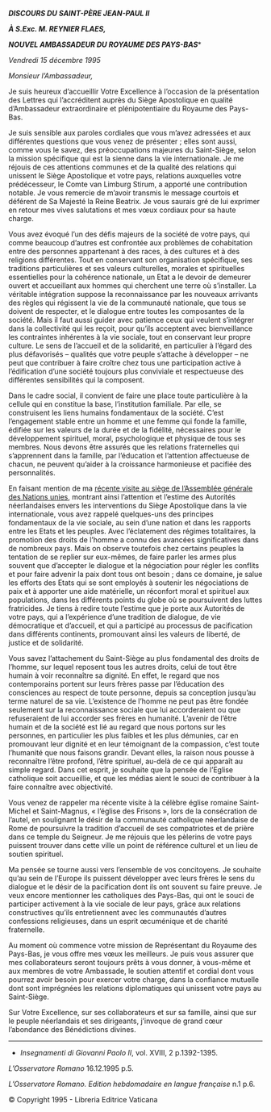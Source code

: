***DISCOURS DU SAINT-PÈRE JEAN-PAUL II***

***À S.Exc. M. REYNIER FLAES,***

***NOUVEL AMBASSADEUR DU ROYAUME DES PAYS-BAS****

*Vendredi 15 décembre 1995*

*Monsieur l’Ambassadeur,*

Je suis heureux d’accueillir Votre Excellence à l’occasion de la présentation des Lettres qui l’accréditent auprès du Siège Apostolique en qualité d’Ambassadeur extraordinaire et plénipotentiaire du Royaume des Pays-Bas.

Je suis sensible aux paroles cordiales que vous m’avez adressées et aux différentes questions que vous venez de présenter ; elles sont aussi, comme vous le savez, des préoccupations majeures du Saint-Siège, selon la mission spécifique qui est la sienne dans la vie internationale. Je me réjouis de ces attentions communes et de la qualité des relations qui unissent le Siège Apostolique et votre pays, relations auxquelles votre prédécesseur, le Comte van Limburg Stirum, a apporté une contribution notable. Je vous remercie de m’avoir transmis le message courtois et déférent de Sa Majesté la Reine Beatrix. Je vous saurais gré de lui exprimer en retour mes vives salutations et mes vœux cordiaux pour sa haute charge.

Vous avez évoqué l’un des défis majeurs de la société de votre pays, qui comme beaucoup d’autres est confrontée aux problèmes de cohabitation entre des personnes appartenant à des races, à des cultures et à des religions différentes. Tout en conservant son organisation spécifique, ses traditions particulières et ses valeurs culturelles, morales et spirituelles essentielles pour la cohérence nationale, un Etat a le devoir de demeurer ouvert et accueillant aux hommes qui cherchent une terre où s’installer. La véritable intégration suppose la reconnaissance par les nouveaux arrivants des règles qui régissent la vie de la communauté nationale, que tous se doivent de respecter, et le dialogue entre toutes les composantes de la société. Mais il faut aussi guider avec patience ceux qui veulent s’intégrer dans la collectivité qui les reçoit, pour qu’ils acceptent avec bienveillance les contraintes inhérentes à la vie sociale, tout en conservant leur propre culture. Le sens de l’accueil et de la solidarité, en particulier à l’égard des plus défavorisés – qualités que votre peuple s’attache à développer – ne peut que contribuer à faire croître chez tous une participation active à l’édification d’une société toujours plus conviviale et respectueuse des différentes sensibilités qui la composent.

Dans le cadre social, il convient de faire une place toute particulière à la cellule qui en constitue la base, l’institution familiale. Par elle, se construisent les liens humains fondamentaux de la société. C’est l’engagement stable entre un homme et une femme qui fonde la famille, édifiée sur les valeurs de la durée et de la fidélité, nécessaires pour le développement spirituel, moral, psychologique et physique de tous ses membres. Nous devons être assurés que les relations fraternelles qui s’apprennent dans la famille, par l’éducation et l’attention affectueuse de chacun, ne peuvent qu’aider à la croissance harmonieuse et pacifiée des personnalités.

En faisant mention de ma [récente visite au siège de l’Assemblée générale des Nations unies](http://www.vatican.va/holy_father/john_paul_ii/travels/sub_index1995/trav_usa_fr.htm), montrant ainsi l’attention et l’estime des Autorités néerlandaises envers les interventions du Siège Apostolique dans la vie internationale, vous avez rappelé quelques-uns des principes fondamentaux de la vie sociale, au sein d’une nation et dans les rapports entre les Etats et les peuples. Avec l’éclatement des régimes totalitaires, la promotion des droits de l’homme a connu des avancées significatives dans de nombreux pays. Mais on observe toutefois chez certains peuples la tentation de se replier sur eux-mêmes, de faire parler les armes plus souvent que d’accepter le dialogue et la négociation pour régler les conflits et pour faire advenir la paix dont tous ont besoin ; dans ce domaine, je salue les efforts des Etats qui se sont employés à soutenir les négociations de paix et à apporter une aide matérielle, un réconfort moral et spirituel aux populations, dans les différents points du globe où se poursuivent des luttes fratricides. Je tiens à redire toute l’estime que je porte aux Autorités de votre pays, qui a l’expérience d’une tradition de dialogue, de vie démocratique et d’accueil, et qui a participé au processus de pacification dans différents continents, promouvant ainsi les valeurs de liberté, de justice et de solidarité.

Vous savez l’attachement du Saint-Siège au plus fondamental des droits de l’homme, sur lequel reposent tous les autres droits, celui de tout être humain à voir reconnaître sa dignité. En effet, le regard que nos contemporains portent sur leurs frères passe par l’éducation des consciences au respect de toute personne, depuis sa conception jusqu’au terme naturel de sa vie. L’existence de l’homme ne peut pas être fondée seulement sur la reconnaissance sociale que lui accorderaient ou que refuseraient de lui accorder ses frères en humanité. L’avenir de l’être humain et de la société est lié au regard que nous portons sur les personnes, en particulier les plus faibles et les plus démunies, car en promouvant leur dignité et en leur témoignant de la compassion, c’est toute l’humanité que nous faisons grandir. Devant elles, la raison nous pousse à reconnaître l’être profond, l’être spirituel, au-delà de ce qui apparaît au simple regard. Dans cet esprit, je souhaite que la pensée de l’Eglise catholique soit accueillie, et que les médias aient le souci de contribuer à la faire connaître avec objectivité.

Vous venez de rappeler ma récente visite à la célèbre église romaine Saint-Michel et Saint-Magnus, « l’église des Frisons », lors de la consécration de l’autel, en soulignant le désir de la communauté catholique néerlandaise de Rome de poursuivre la tradition d’accueil de ses compatriotes et de prière dans ce temple du Seigneur. Je me réjouis que les pèlerins de votre pays puissent trouver dans cette ville un point de référence culturel et un lieu de soutien spirituel.

Ma pensée se tourne aussi vers l’ensemble de vos concitoyens. Je souhaite qu’au sein de l’Europe ils puissent développer avec leurs frères le sens du dialogue et le désir de la pacification dont ils ont souvent su faire preuve. Je veux encore mentionner les catholiques des Pays-Bas, qui ont le souci de participer activement à la vie sociale de leur pays, grâce aux relations constructives qu’ils entretiennent avec les communautés d’autres confessions religieuses, dans un esprit œcuménique et de charité fraternelle.

Au moment où commence votre mission de Représentant du Royaume des Pays-Bas, je vous offre mes vœux les meilleurs. Je puis vous assurer que mes collaborateurs seront toujours prêts à vous donner, à vous-même et aux membres de votre Ambassade, le soutien attentif et cordial dont vous pourrez avoir besoin pour exercer votre charge, dans la confiance mutuelle dont sont imprégnées les relations diplomatiques qui unissent votre pays au Saint-Siège.

Sur Votre Excellence, sur ses collaborateurs et sur sa famille, ainsi que sur le peuple néerlandais et ses dirigeants, j’invoque de grand cœur l’abondance des Bénédictions divines.

* * *

* *Insegnamenti di Giovanni Paolo II*, vol. XVIII, 2 p.1392-1395.

*L’Osservatore Romano* 16.12.1995 p.5.

*L’Osservatore Romano. Edition hebdomadaire en langue française* n.1 p.6.

© Copyright 1995 - Libreria Editrice Vaticana